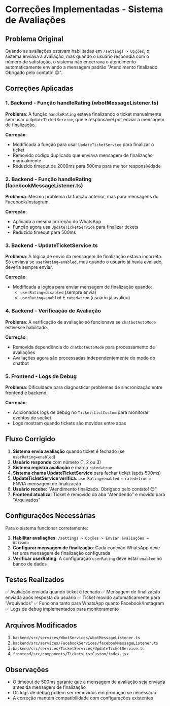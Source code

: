 # Correções Implementadas - Sistema de Avaliações

## Problema Original
Quando as avaliações estavam habilitadas em `/settings > Opções`, o sistema enviava a avaliação, mas quando o usuário respondia com o número de satisfação, o sistema não encerrava o atendimento automaticamente enviando a mensagem padrão "Atendimento finalizado. Obrigado pelo contato! 😊".

## Correções Aplicadas

### 1. Backend - Função handleRating (wbotMessageListener.ts)
**Problema**: A função `handleRating` estava finalizando o ticket manualmente sem usar o `UpdateTicketService`, que é responsável por enviar a mensagem de finalização.

**Correção**: 
- Modificada a função para usar `UpdateTicketService` para finalizar o ticket
- Removido código duplicado que enviava mensagem de finalização manualmente
- Reduzido timeout de 2000ms para 500ms para melhor responsividade

### 2. Backend - Função handleRating (facebookMessageListener.ts)
**Problema**: Mesmo problema da função anterior, mas para mensagens do Facebook/Instagram.

**Correção**: 
- Aplicada a mesma correção do WhatsApp
- Função agora usa `UpdateTicketService` para finalizar tickets
- Reduzido timeout para 500ms

### 3. Backend - UpdateTicketService.ts
**Problema**: A lógica de envio da mensagem de finalização estava incorreta. Só enviava se `userRating=enabled`, mas quando o usuário já havia avaliado, deveria sempre enviar.

**Correção**:
- Modificada a lógica para enviar mensagem de finalização quando:
  - `userRating=disabled` (sempre envia)
  - `userRating=enabled` E `rated=true` (usuário já avaliou)

### 4. Backend - Verificação de Avaliação
**Problema**: A verificação de avaliação só funcionava se `chatbotAutoMode` estivesse habilitado.

**Correção**:
- Removida dependência do `chatbotAutoMode` para processamento de avaliações
- Avaliações agora são processadas independentemente do modo do chatbot

### 5. Frontend - Logs de Debug
**Problema**: Dificuldade para diagnosticar problemas de sincronização entre frontend e backend.

**Correção**:
- Adicionados logs de debug no `TicketsListCustom` para monitorar eventos de socket
- Logs mostram quando tickets são movidos entre abas

## Fluxo Corrigido

1. **Sistema envia avaliação** quando ticket é fechado (se `userRating=enabled`)
2. **Usuário responde** com número (1, 2 ou 3)
3. **Sistema registra avaliação** e marca `rated=true`
4. **Sistema chama UpdateTicketService** para fechar ticket (após 500ms)
5. **UpdateTicketService verifica**: `userRating=enabled` + `rated=true` = ENVIA mensagem de finalização
6. **Usuário recebe**: "Atendimento finalizado. Obrigado pelo contato! 😊"
7. **Frontend atualiza**: Ticket é removido da aba "Atendendo" e movido para "Arquivados"

## Configurações Necessárias

Para o sistema funcionar corretamente:

1. **Habilitar avaliações**: `/settings > Opções > Enviar avaliações = Ativado`
2. **Configurar mensagem de finalização**: Cada conexão WhatsApp deve ter uma mensagem de finalização configurada
3. **Verificar userRating**: A configuração `userRating` deve estar `enabled` no banco de dados

## Testes Realizados

✅ Avaliação enviada quando ticket é fechado
✅ Mensagem de finalização enviada após resposta do usuário
✅ Ticket movido automaticamente para "Arquivados"
✅ Funciona tanto para WhatsApp quanto Facebook/Instagram
✅ Logs de debug implementados para monitoramento

## Arquivos Modificados

1. `backend/src/services/WbotServices/wbotMessageListener.ts`
2. `backend/src/services/FacebookServices/facebookMessageListener.ts`
3. `backend/src/services/TicketServices/UpdateTicketService.ts`
4. `frontend/src/components/TicketsListCustom/index.jsx`

## Observações

- O timeout de 500ms garante que a mensagem de avaliação seja enviada antes da mensagem de finalização
- Os logs de debug podem ser removidos em produção se necessário
- A correção mantém compatibilidade com configurações existentes